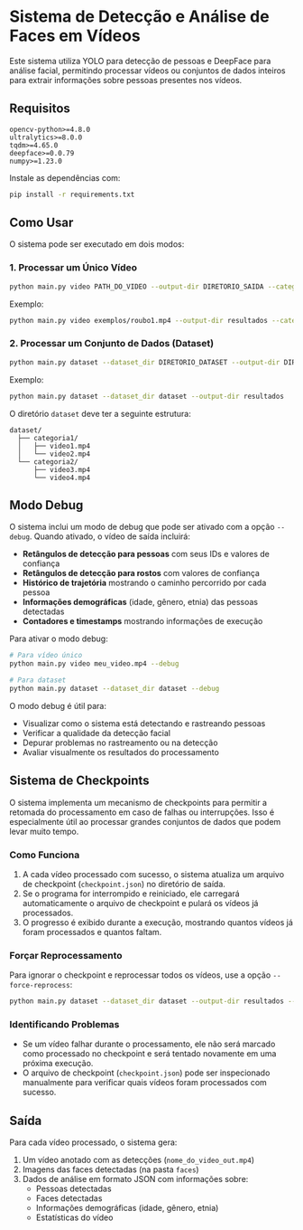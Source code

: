 # Sistema de Detecção e Análise de Faces em Vídeos

Este sistema utiliza YOLO para detecção de pessoas e DeepFace para análise facial, permitindo processar vídeos ou conjuntos de dados inteiros para extrair informações sobre pessoas presentes nos vídeos.

## Requisitos

```
opencv-python>=4.8.0
ultralytics>=8.0.0
tqdm>=4.65.0
deepface>=0.0.79
numpy>=1.23.0
```

Instale as dependências com:

```bash
pip install -r requirements.txt
```

## Como Usar

O sistema pode ser executado em dois modos:

### 1. Processar um Único Vídeo

```bash
python main.py video PATH_DO_VIDEO --output-dir DIRETORIO_SAIDA --category CATEGORIA [--debug]
```

Exemplo:

```bash
python main.py video exemplos/roubo1.mp4 --output-dir resultados --category roubo
```

### 2. Processar um Conjunto de Dados (Dataset)

```bash
python main.py dataset --dataset_dir DIRETORIO_DATASET --output-dir DIRETORIO_SAIDA [--force-reprocess] [--debug]
```

Exemplo:

```bash
python main.py dataset --dataset_dir dataset --output-dir resultados
```

O diretório `dataset` deve ter a seguinte estrutura:

```
dataset/
  ├── categoria1/
  │   ├── video1.mp4
  │   └── video2.mp4
  └── categoria2/
      ├── video3.mp4
      └── video4.mp4
```

## Modo Debug

O sistema inclui um modo de debug que pode ser ativado com a opção `--debug`. Quando ativado, o vídeo de saída incluirá:

- **Retângulos de detecção para pessoas** com seus IDs e valores de confiança
- **Retângulos de detecção para rostos** com valores de confiança
- **Histórico de trajetória** mostrando o caminho percorrido por cada pessoa
- **Informações demográficas** (idade, gênero, etnia) das pessoas detectadas
- **Contadores e timestamps** mostrando informações de execução

Para ativar o modo debug:

```bash
# Para vídeo único
python main.py video meu_video.mp4 --debug

# Para dataset
python main.py dataset --dataset_dir dataset --debug
```

O modo debug é útil para:

- Visualizar como o sistema está detectando e rastreando pessoas
- Verificar a qualidade da detecção facial
- Depurar problemas no rastreamento ou na detecção
- Avaliar visualmente os resultados do processamento

## Sistema de Checkpoints

O sistema implementa um mecanismo de checkpoints para permitir a retomada do processamento em caso de falhas ou interrupções. Isso é especialmente útil ao processar grandes conjuntos de dados que podem levar muito tempo.

### Como Funciona

1. A cada vídeo processado com sucesso, o sistema atualiza um arquivo de checkpoint (`checkpoint.json`) no diretório de saída.
2. Se o programa for interrompido e reiniciado, ele carregará automaticamente o arquivo de checkpoint e pulará os vídeos já processados.
3. O progresso é exibido durante a execução, mostrando quantos vídeos já foram processados e quantos faltam.

### Forçar Reprocessamento

Para ignorar o checkpoint e reprocessar todos os vídeos, use a opção `--force-reprocess`:

```bash
python main.py dataset --dataset_dir dataset --output-dir resultados --force-reprocess
```

### Identificando Problemas

- Se um vídeo falhar durante o processamento, ele não será marcado como processado no checkpoint e será tentado novamente em uma próxima execução.
- O arquivo de checkpoint (`checkpoint.json`) pode ser inspecionado manualmente para verificar quais vídeos foram processados com sucesso.

## Saída

Para cada vídeo processado, o sistema gera:

1. Um vídeo anotado com as detecções (`nome_do_video_out.mp4`)
2. Imagens das faces detectadas (na pasta `faces`)
3. Dados de análise em formato JSON com informações sobre:
   - Pessoas detectadas
   - Faces detectadas
   - Informações demográficas (idade, gênero, etnia)
   - Estatísticas do vídeo
